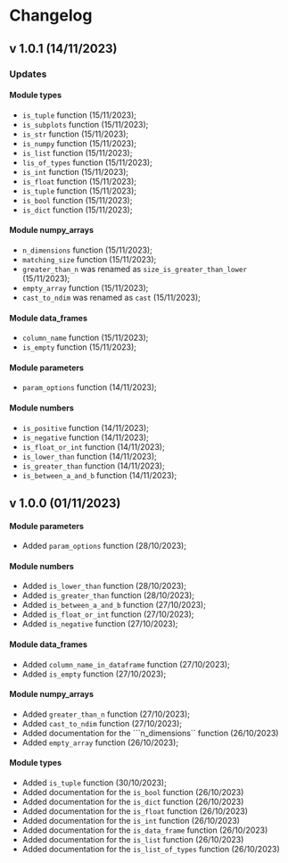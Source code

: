 # Changelog


## v 1.0.1 (14/11/2023)

### Updates

#### Module types 
- ``is_tuple`` function (15/11/2023);
- ``is_subplots`` function (15/11/2023);
- ``is_str`` function (15/11/2023);
- ``is_numpy`` function (15/11/2023);
- ``is_list`` function (15/11/2023);
- ``lis_of_types`` function (15/11/2023);
- ``is_int`` function (15/11/2023);
- ``is_float`` function (15/11/2023);
- ``is_tuple`` function (15/11/2023);
- ``is_bool`` function (15/11/2023);
- ``is_dict`` function (15/11/2023);

#### Module numpy_arrays
- ``n_dimensions``  function (15/11/2023);
- ``matching_size`` function (15/11/2023);
- ``greater_than_n`` was renamed as ``size_is_greater_than_lower`` (15/11/2023);
- ``empty_array`` function (15/11/2023);
- ``cast_to_ndim`` was renamed as ``cast`` (15/11/2023);


#### Module data_frames
- ``column_name`` function (15/11/2023);
- ``is_empty`` function (15/11/2023);

#### Module parameters
- ``param_options`` function (14/11/2023);

#### Module numbers
- ``is_positive`` function (14/11/2023);
- ``is_negative`` function (14/11/2023);
- ``is_float_or_int`` function (14/11/2023);
- ``is_lower_than`` function (14/11/2023);
- ``is_greater_than`` function (14/11/2023);
- ``is_between_a_and_b`` function (14/11/2023);


## v 1.0.0 (01/11/2023)

#### Module parameters
- Added ``param_options`` function (28/10/2023);


#### Module numbers
- Added ``is_lower_than`` function (28/10/2023);
- Added ``is_greater_than`` function (28/10/2023);
- Added ``is_between_a_and_b`` function (27/10/2023);
- Added ``is_float_or_int`` function (27/10/2023);
- Added ``is_negative`` function (27/10/2023);




#### Module data_frames
- Added ``column_name_in_dataframe`` function (27/10/2023);
- Added ``is_empty`` function (27/10/2023);

#### Module numpy_arrays
- Added ``greater_than_n`` function (27/10/2023);
- Added ``cast_to_ndim`` function (27/10/2023);
- Added documentation for the ```n_dimensions`` function (26/10/2023)
- Added ``empty_array`` function (26/10/2023);


#### Module types 
- Added ``is_tuple`` function (30/10/2023);
- Added documentation for the ```is_bool``` function (26/10/2023)
- Added documentation for the ```is_dict``` function (26/10/2023)
- Added documentation for the ```is_float``` function (26/10/2023)
- Added documentation for the ```is_int``` function (26/10/2023)
- Added documentation for the ```is_data_frame``` function (26/10/2023)
- Added documentation for the ```is_list``` function (26/10/2023)
- Added documentation for the ```is_list_of_types``` function (26/10/2023)







